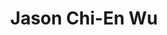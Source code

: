 ---
layout: people
hidden: true
title: Jason Chi-En Wu
name: Jason Chi-En Wu
student_id: r01944017
status: graduated
program: Master student
entry_year: 2012
exit_year: 2014
link: false
external_url: 
image: /people/images/Jason_Chi-En_Wu.jpg
research_interests: 
brief: 
---